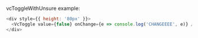 vcToggleWithUnsure example:

```js
<div style={{ height: '80px' }}>
  <VcToggle value={false} onChange={e => console.log('CHANGEEEE', e)} />
</div>
```
